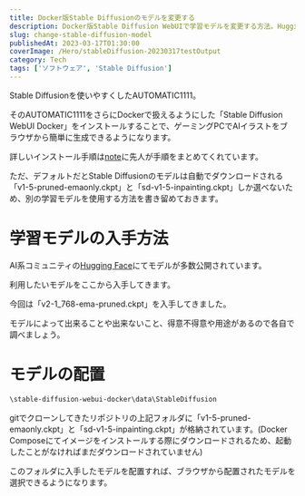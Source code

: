 ```yaml
---
title: Docker版Stable Diffusionのモデルを変更する
description: Docker版Stable Diffusion WebUIで学習モデルを変更する方法。Hugging Faceからのモデル入手からdata/StableDiffusionフォルダへの配置まで、カスタムモデル導入の基本手順。
slug: change-stable-diffusion-model
publishedAt: 2023-03-17T01:30:00
coverImage: /Hero/stableDiffusion-20230317testOutput
category: Tech
tags: ['ソフトウェア', 'Stable Diffusion']
---
```


Stable Diffusionを使いやすくしたAUTOMATIC1111。

そのAUTOMATIC1111をさらにDockerで扱えるようにした「Stable Diffusion WebUI Docker」をインストールすることで、ゲーミングPCでAIイラストをブラウザから簡単に生成できるようになります。

詳しいインストール手順は[note](https://note.com/npaka/n/nc8b0e9a91d97)に先人が手順をまとめてくれています。

ただ、デフォルトだとStable Diffusionのモデルは自動でダウンロードされる「v1-5-pruned-emaonly.ckpt」と「sd-v1-5-inpainting.ckpt」しか選べないため、別の学習モデルを使用する方法を書き留めておきます。

# 学習モデルの入手方法

AI系コミュニティの[Hugging Face](https://huggingface.co/models?other=stable-diffusion)にてモデルが多数公開されています。

利用したいモデルをここから入手してきます。

今回は「v2-1_768-ema-pruned.ckpt」を入手してきました。

モデルによって出来ることや出来ないこと、得意不得意や用途があるので各自で調べましょう。

# モデルの配置

```txt
\stable-diffusion-webui-docker\data\StableDiffusion
```

gitでクローンしてきたリポジトリの上記フォルダに「v1-5-pruned-emaonly.ckpt」と「sd-v1-5-inpainting.ckpt」が格納されています。(Docker Composeにてイメージをインストールする際にダウンロードされるため、起動したことがなければまだダウンロードされていません)

このフォルダに入手したモデルを配置すれば、ブラウザから配置されたモデルを選択できるようになります。
